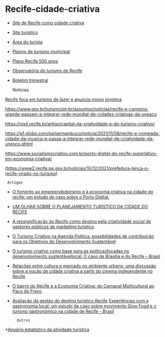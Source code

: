 # Recife-cidade-criativa


 * [Site de Recife como cidade criativa](http://turismocriativo.visit.recife.br/)
 * [Site turístico](https://visit.recife.br/)
 * [Área do turista](https://www2.recife.pe.gov.br/servicos/turista)
 * [Planno de turismo municipal](https://visit.recife.br/wp-content/uploads/2020/02/plano_turismo_criativo.pdf)
 * [Plano Recife 500 anos](https://recife500anos.org.br/)
 * [Observatório do turismo de Recife](https://observatorioturismo.visit.recife.br/o-observatorio/)
 * [Boletim trimestral](https://github.com/AnaMCMV/Recife-cidade-criativa/blob/main/boletim-trimestral.pdf)








     Notícias
      
[Recife foca em turismo de lazer e anuncia novos projetos](https://brasilturis.com.br/recife-foca-em-turismo-de-lazer-e-anuncia-novos-projetos/)

https://www.gov.br/turismo/pt-br/assuntos/noticias/recife-e-campina-grande-passam-a-integrar-rede-mundial-de-cidades-criativas-da-unesco

https://visit.recife.br/artigo/capital-da-criatividade-e-do-turismo-criativo/

https://g1.globo.com/pe/pernambuco/noticia/2021/11/08/recife-e-nomeada-cidade-da-musica-e-passa-a-integrar-rede-mundial-de-criatividade-da-unesco.ghtml

https://www.socialismocriativo.com.br/porto-digital-do-recife-superlativo-em-economia-criativa/

(https://www2.recife.pe.gov.br/noticias/10/12/2021/prefeitura-lanca-o-recife-virado-no-turismo)




     Artigos
     
* [O fomento ao empreendedorismo e à economia criativa na cidade do recife: um estudo de caso sobre o Porto Digital.](http://tede2.unicap.br:8080/handle/tede/1361)

* [UM OLHAR SOBRE O PLANEJAMENTO TURÍSTICO DA CIDADE DO RECIFE](https://documentigeografici.it/index.php/docugeo/article/view/139)



* [A ressignificação do Recife como destino pela 
criatividade social de gestores públicos de 
marketing turístico](https://repositorio.ufpe.br/bitstream/123456789/14237/1/Disserta%C3%A7%C3%A3o%20Marcelo%20Henriques%20de%20A%20Pessoa%20ATUALIZADA.pdf)


* [O Turismo Criativo na Agenda Política: possibilidades de contribuição para os Objetivos do Desenvolvimento Sustentável](https://github.com/AnaMCMV/Recife-cidade-criativa/blob/main/184798-Texto%20do%20artigo-540695-1-10-20220215.pdf)

* [O turismo criativo como base para as políticasfocadas no desenvolvimento sustentávellocal: O caso de Brasília e do Recife – Brasil](https://github.com/AnaMCMV/Recife-cidade-criativa/blob/main/9217-Manuscrito-55725-1-10-20210706.pdf)

* [Relações entre cultura e mercado no ambiente urbano: uma discussão sobre a noção de cidade criativa a partir do cinema independente no Recife](https://repositorio.ufpe.br/handle/123456789/32112)

* [O bairro do Recife e a Economia Criativa: do Carnaval Multicultural ao Paço do Frevo](https://periodicos.uff.br/pragmatizes/article/view/10436)

* [Avaliação da gestão do destino turístico Recife](http://www.ivt.coppe.ufrj.br/caderno/index.php/caderno/article/view/986)
[Experiências com a gastronomia local: um estudo de caso 
sobre movimento Slow Food e o turismo gastronômico na 
cidade de Recife - Brasil](http://www.pasosonline.org/Publicados/14116/PS116_15.pdf)


        Outros
*[Anuário estatístico da atividade turística](https://github.com/AnaMCMV/Recife-cidade-criativa/blob/main/AnurioEstatsticodeTurismo2021AnoBase2020_2ED.pdf)


